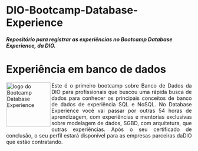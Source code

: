 #  DIO-Bootcamp-Database-Experience

#####  Repositório para registrar as experiências no Bootcamp Database Experience, da DIO.

#  Experiência em banco de dados

<img src="https://hermes.digitalinnovation.one/tracks/7df7e300-b035-4b09-a7ad-34d1cb18f9a6.png" title="Database Experience" alt="logo do Bootcamp Database Experience" width="120" height ="120" align="left"><div align="justify">Este é o primeiro bootcamp sobre Banco de Dados da DIO para profissionais que buscou uma rápida busca de dados para conhecer os principais conceitos de banco de dados de experiência SQL e NoSQL. No Database Experience você vai passar por outras 54 horas de aprendizagem, com experiências e mentorias exclusivas sobre modelagem de dados, SGBD, com arquitetura, que outras experiências. Após o seu certificado de conclusão, o seu perfil estará disponível para as empresas parceiras daDIO que estão contratando.</div>
